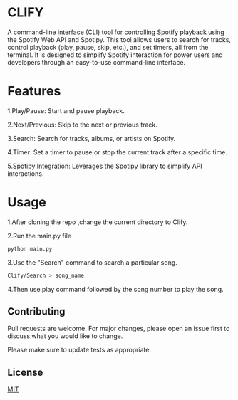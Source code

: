 # CLIFY 

A command-line interface (CLI) tool for controlling Spotify playback using the Spotify Web API and Spotipy. This tool allows users to search for tracks, control playback (play, pause, skip, etc.), and set timers, all from the terminal. It is designed to simplify Spotify interaction for power users and developers through an easy-to-use command-line interface.

# Features

1.Play/Pause: Start and pause playback.

2.Next/Previous: Skip to the next or previous track.

3.Search: Search for tracks, albums, or artists on Spotify.

4.Timer: Set a timer to pause or stop the current track after a specific time.

5.Spotipy Integration: Leverages the Spotipy library to simplify API interactions.

# Usage 
1.After cloning the repo ,change the current directory to Clify.

2.Run the main.py file

```bash
python main.py
```
3.Use the "Search" command to search a particular song.

```bash
Clify/Search > song_name
```
4.Then use play command followed by the song number to play the song.


## Contributing

Pull requests are welcome. For major changes, please open an issue first
to discuss what you would like to change.

Please make sure to update tests as appropriate.

## License

[MIT](https://choosealicense.com/licenses/mit/)
